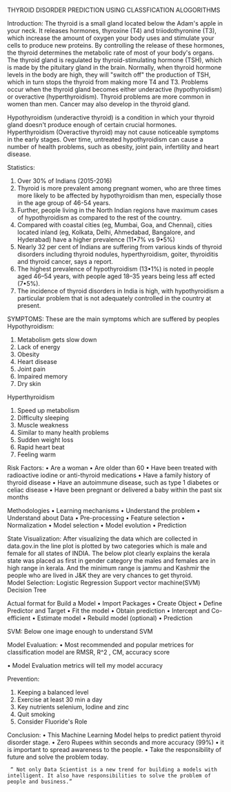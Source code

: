 THYROID DISORDER PREDICTION USING CLASSFICATION ALOGORITHMS


Introduction:
The thyroid is a small gland located below the Adam's apple in your neck. It releases hormones, thyroxine (T4) and triiodothyronine (T3), which increase the amount of oxygen your body uses and stimulate your cells to produce new proteins. By controlling the release of these hormones, the thyroid determines the metabolic rate of most of your body's organs.
The thyroid gland is regulated by thyroid-stimulating hormone (TSH), which is made by the pituitary gland in the brain. Normally, when thyroid hormone levels in the body are high, they will "switch off" the production of TSH, which in turn stops the thyroid from making more T4 and T3.
Problems occur when the thyroid gland becomes either underactive (hypothyroidism) or overactive (hyperthyroidism). Thyroid problems are more common in women than men. Cancer may also develop in the thyroid gland.

Hypothyroidism (underactive thyroid) is a condition in which your thyroid gland doesn't produce enough of certain crucial hormones.
Hyperthyroidism (Overactive thyroid) may not cause noticeable symptoms in the early stages. Over time, untreated hypothyroidism can cause a number of health problems, such as obesity, joint pain, infertility and heart disease.

Statistics:
1.	Over 30% of Indians (2015-2016)
2.	Thyroid is more prevalent among pregnant women, who are three times more likely to be affected by hypothyroidism than men, especially those in the age group of 46-54 years.
3.	Further, people living in the North Indian regions have maximum cases of hypothyroidism as compared to the rest of the country.
4.	 Compared with coastal cities (eg, Mumbai, Goa, and Chennai), cities located inland (eg, Kolkata, Delhi, Ahmedabad, Bangalore, and Hyderabad) have a higher prevalence (11•7% vs 9•5%)
5.	Nearly 32 per cent of Indians are suffering from various kinds of thyroid disorders including thyroid nodules, hyperthyroidism, goiter, thyroiditis and thyroid cancer, says a report.
6.	The highest prevalence of hypothyroidism (13•1%) is noted in people aged 46–54 years, with people aged 18–35 years being less aff ected (7•5%).
7.	The incidence of thyroid disorders in India is high, with hypothyroidism a particular problem that is not adequately controlled in the country at present.

SYMPTOMS:
These are the main symptoms which are suffered by peoples 
Hypothyroidism:
1.	Metabolism gets slow down
2.	Lack of energy
3.	Obesity
4.	Heart disease
5.	Joint pain
6.	Impaired memory
7.	Dry skin

Hyperthyroidism
1.	Speed up metabolism
2.	Difficulty sleeping
3.	Muscle weakness
4.	Similar to many health problems
5.	Sudden weight loss
6.	Rapid heart beat
7.	Feeling warm

Risk Factors:
•	Are a woman
•	Are older than 60
•	Have been treated with radioactive iodine or anti-thyroid medications
•	Have a family history of thyroid disease
•	Have an autoimmune disease, such as type 1 diabetes or celiac disease
•	Have been pregnant or delivered a baby within the past six months



Methodologies
•	Learning mechanisms
•	Understand the problem
•	Understand about Data
•	Pre-processing
•	Feature selection
•	Normalization
•	Model selection 
•	Model evolution
•	Prediction

State Visualization:
After visualizing the data which are collected in data.gov.in the line plot is plotted by two categories which is male and female for all states of INDIA. The below plot clearly explains the  kerala state was 
 placed as first in gender category the males and females are in high range in kerala. And the minimum range is jammu and Kashmir the people who are lived in J&K they are very chances to get thyroid.  
Model Selection:
Logistic Regression
Support vector machine(SVM)
Decision Tree 

Actual format for Build a Model
•	Import Packages
•	Create Object
•	Define Predictor and Target
•	Fit the model
•	Obtain prediction
•	Intercept and Co-efficient
•	Estimate model
•	Rebuild model (optional)
•	Prediction

SVM:
Below one image enough to understand SVM







Model Evaluation:
•	Most recommended and popular metrices for classification model are
     RMSR, R^2 , CM, accuracy score 

•	Model Evaluation metrics will tell my model accuracy

Prevention:
1.	Keeping a balanced level
2.	Exercise at least 30 min a day
3.	Key nutrients selenium, Iodine and zinc
4.	Quit smoking
5.	Consider Fluoride's Role 





Conclusion:
•	This Machine Learning Model helps to predict patient thyroid disorder stage.
•	Zero Rupees within seconds and more accuracy (99%)
•	it is important to spread awareness to the people.
•	Take the responsibility of future and solve the problem today.








     “ Not only Data Scientist is a new trend for building a models with intelligent. It also have responsibilities to solve the problem of people and business.”
